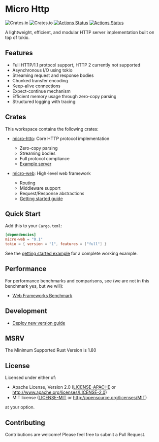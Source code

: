 # Micro Http

![Crates.io](https://img.shields.io/crates/l/micro-web) 
![Crates.io](https://img.shields.io/crates/v/micro-web)
[![Actions Status](https://github.com/foldright/micro-http/actions/workflows/ci.yml/badge.svg)](https://github.com/foldright/micro-http/actions)
[![Actions Status](https://github.com/foldright/micro-http/actions/workflows/clippy.yml/badge.svg)](https://github.com/foldright/micro-http/actions)

A lightweight, efficient, and modular HTTP server implementation built on top of tokio.

## Features

- Full HTTP/1.1 protocol support, HTTP 2 currently not supported
- Asynchronous I/O using tokio
- Streaming request and response bodies
- Chunked transfer encoding
- Keep-alive connections
- Expect-continue mechanism
- Efficient memory usage through zero-copy parsing
- Structured logging with tracing

## Crates

This workspace contains the following crates:

- [micro-http](crates/http/README.md): Core HTTP protocol implementation
  - Zero-copy parsing
  - Streaming bodies
  - Full protocol compliance
  - [Example server](crates/http/examples/server.rs)

- [micro-web](crates/web/README.md): High-level web framework
  - Routing
  - Middleware support
  - Request/Response abstractions
  - [Getting started guide](crates/web/examples/getting_started.rs)

## Quick Start

Add this to your `Cargo.toml`:

```toml
[dependencies]
micro-web = "0.1"
tokio = { version = "1", features = ["full"] }
```

See the [getting started example](crates/web/examples/getting_started.rs) for a complete working example.

## Performance

For performance benchmarks and comparisons, see (we are not in this benchmark yes, but we will):
- [Web Frameworks Benchmark](https://web-frameworks-benchmark.netlify.app/result?l=rust)

## Development

- [Deploy new version guide](deploy.md)

## MSRV

The Minimum Supported Rust Version is 1.80

## License

Licensed under either of:

- Apache License, Version 2.0 ([LICENSE-APACHE](LICENSE-APACHE) or http://www.apache.org/licenses/LICENSE-2.0)
- MIT license ([LICENSE-MIT](LICENSE-MIT) or http://opensource.org/licenses/MIT)

at your option.

## Contributing

Contributions are welcome! Please feel free to submit a Pull Request.
